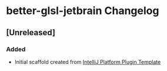 <!-- Keep a Changelog guide -> https://keepachangelog.com -->

# better-glsl-jetbrain Changelog

## [Unreleased]
### Added
- Initial scaffold created from [IntelliJ Platform Plugin Template](https://github.com/JetBrains/intellij-platform-plugin-template)
